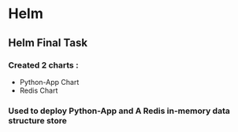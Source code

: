 # Helm

## Helm Final Task

### Created 2 charts :
- Python-App Chart 
- Redis Chart

### Used to deploy Python-App and A Redis in-memory data structure store
